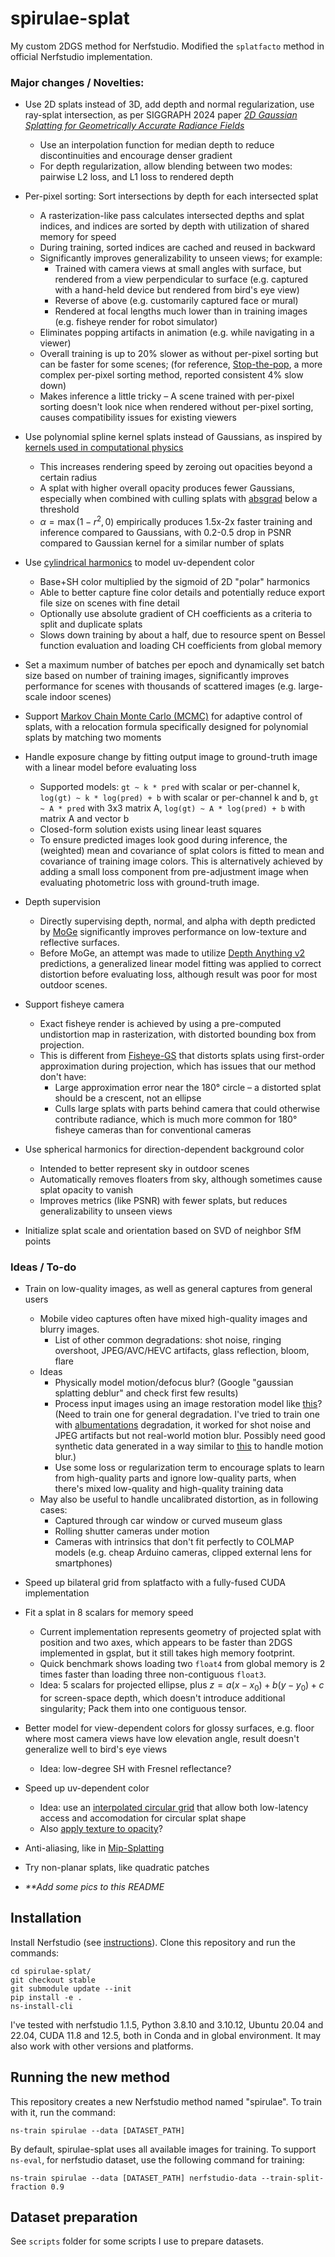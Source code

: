 # spirulae-splat
My custom 2DGS method for Nerfstudio. Modified the `splatfacto` method in official Nerfstudio implementation.

<!-- This project is largely (although not entirely) a hobby project to test out ideas I have. I also use it to generate splats of some real-world scenes around me. -->

### Major changes / Novelties:

- Use 2D splats instead of 3D, add depth and normal regularization, use ray-splat intersection, as per SIGGRAPH 2024 paper [*2D Gaussian Splatting for Geometrically Accurate Radiance Fields*](https://arxiv.org/abs/2403.17888)
  - Use an interpolation function for median depth to reduce discontinuities and encourage denser gradient
  - For depth regularization, allow blending between two modes: pairwise L2 loss, and L1 loss to rendered depth
  <!-- - L1 loss to rendered mean depth requires two-pass rendering (i.e. one earlier pass for depth) that is 1.3 times as slow to train overall. The code automatically selects one-pass and two-pass rendering based on configuration. -->

- Per-pixel sorting: Sort intersections by depth for each intersected splat
  - A rasterization-like pass calculates intersected depths and splat indices, and indices are sorted by depth with utilization of shared memory for speed
  - During training, sorted indices are cached and reused in backward
  - Significantly improves generalizability to unseen views; for example:
    - Trained with camera views at small angles with surface, but rendered from a view perpendicular to surface (e.g. captured with a hand-held device but rendered from bird's eye view)
    - Reverse of above (e.g. customarily captured face or mural)
    - Rendered at focal lengths much lower than in training images (e.g. fisheye render for robot simulator)
  - Eliminates popping artifacts in animation (e.g. while navigating in a viewer)
  - Overall training is up to 20% slower as without per-pixel sorting but can be faster for some scenes; (for reference, [Stop-the-pop](https://arxiv.org/abs/2402.00525v3), a more complex per-pixel sorting method, reported consistent 4% slow down)
  - Makes inference a little tricky &ndash; A scene trained with per-pixel sorting doesn't look nice when rendered without per-pixel sorting, causes compatibility issues for existing viewers

- Use polynomial spline kernel splats instead of Gaussians, as inspired by [kernels used in computational physics](https://en.wikipedia.org/wiki/Smoothed-particle_hydrodynamics)
  - This increases rendering speed by zeroing out opacities beyond a certain radius
  - A splat with higher overall opacity produces fewer Gaussians, especially when combined with culling splats with [absgrad](https://arxiv.org/abs/2404.10484) below a threshold
  - $\alpha=\max(1-r^2,0)$ empirically produces 1.5x-2x faster training and inference compared to Gaussians, with 0.2-0.5 drop in PSNR compared to Gaussian kernel for a similar number of splats

- Use [cylindrical harmonics](https://en.wikipedia.org/wiki/Cylindrical_harmonics) to model uv-dependent color
  - Base+SH color multiplied by the sigmoid of 2D "polar" harmonics
  - Able to better capture fine color details and potentially reduce export file size on scenes with fine detail
  - Optionally use absolute gradient of CH coefficients as a criteria to split and duplicate splats
  - Slows down training by about a half, due to resource spent on Bessel function evaluation and loading CH coefficients from global memory

- Set a maximum number of batches per epoch and dynamically set batch size based on number of training images, significantly improves performance for scenes with thousands of scattered images (e.g. large-scale indoor scenes)

- Support [Markov Chain Monte Carlo (MCMC)](https://arxiv.org/abs/2404.09591) for adaptive control of splats, with a relocation formula specifically designed for polynomial splats by matching two moments

<!-- - Introduce splat anisotropy by multiplying opacity by a smoothstep of UV directional dot product $1-\mathrm{smoothstep}(\mathbf{a}\cdot(u,v))$, intended to better represent sharp edges

DEPRECATED: although this seems to improve metrics (e.g. PSNR) for a similar number of splats, visualization shows anisotropy isn't actually high near sharp edges; deprecate to save memory footprint, and considering similar but more configurable methods (like https://arxiv.org/abs/2408.16982) already exist -->

- Handle exposure change by fitting output image to ground-truth image with a linear model before evaluating loss
  - Supported models: `gt ~ k * pred` with scalar or per-channel k, `log(gt) ~ k * log(pred) + b` with scalar or per-channel k and b, `gt ~ A * pred` with 3x3 matrix A, `log(gt) ~ A * log(pred) + b` with matrix A and vector b
  - Closed-form solution exists using linear least squares
  - To ensure predicted images look good during inference, the (weighted) mean and covariance of splat colors is fitted to mean and covariance of training image colors. This is alternatively achieved by adding a small loss component from pre-adjustment image when evaluating photometric loss with ground-truth image.

- Depth supervision
  - Directly supervising depth, normal, and alpha with depth predicted by [MoGe](https://arxiv.org/abs/2410.19115) significantly improves performance on low-texture and reflective surfaces.
  - Before MoGe, an attempt was made to utilize [Depth Anything v2](https://arxiv.org/abs/2406.09414) predictions, a generalized linear model fitting was applied to correct distortion before evaluating loss, although result was poor for most outdoor scenes.

<!-- - Use an adaptive densification threshold based on absgrad, for consistency in number of splats across scenes and hyperparameter sets -->

- Support fisheye camera
  - Exact fisheye render is achieved by using a pre-computed undistortion map in rasterization, with distorted bounding box from projection.
  - This is different from [Fisheye-GS](https://arxiv.org/abs/2409.04751) that distorts splats using first-order approximation during projection, which has issues that our method don't have:
    - Large approximation error near the 180° circle &ndash; a distorted splat should be a crescent, not an ellipse
    - Culls large splats with parts behind camera that could otherwise contribute radiance, which is much more common for 180° fisheye cameras than for conventional cameras

- Use spherical harmonics for direction-dependent background color
  - Intended to better represent sky in outdoor scenes
  - Automatically removes floaters from sky, although sometimes cause splat opacity to vanish
  - Improves metrics (like PSNR) with fewer splats, but reduces generalizability to unseen views

- Initialize splat scale and orientation based on SVD of neighbor SfM points


### Ideas / To-do

- Train on low-quality images, as well as general captures from general users
  - Mobile video captures often have mixed high-quality images and blurry images.
    - List of other common degradations: shot noise, ringing overshoot, JPEG/AVC/HEVC artifacts, glass reflection, bloom, flare
  - Ideas
    - Physically model motion/defocus blur? (Google "gaussian splatting deblur" and check first few results)
    - Process input images using an image restoration model like [this](https://github.com/swz30/Restormer)? (Need to train one for general degradation. I've tried to train one with [albumentations](https://albumentations.ai/) degradation, it worked for shot noise and JPEG artifacts but not real-world motion blur. Possibly need good synthetic data generated in a way similar to [this](https://arxiv.org/abs/1711.07064) to handle motion blur.)
    - Use some loss or regularization term to encourage splats to learn from high-quality parts and ignore low-quality parts, when there's mixed low-quality and high-quality training data
  - May also be useful to handle uncalibrated distortion, as in following cases:
    - Captured through car window or curved museum glass
    - Rolling shutter cameras under motion
    - Cameras with intrinsics that don't fit perfectly to COLMAP models (e.g. cheap Arduino cameras, clipped external lens for smartphones)

- Speed up bilateral grid from splatfacto with a fully-fused CUDA implementation

- Fit a splat in 8 scalars for memory speed
  - Current implementation represents geometry of projected splat with position and two axes, which appears to be faster than 2DGS implemented in gsplat, but it still takes high memory footprint.
  - Quick benchmark shows loading two `float4` from global memory is 2 times faster than loading three non-contiguous `float3`.
  - Idea: 5 scalars for projected ellipse, plus $z=a(x-x_0)+b(y-y_0)+c$ for screen-space depth, which doesn't introduce additional singularity; Pack them into one contiguous tensor.

- Better model for view-dependent colors for glossy surfaces, e.g. floor where most camera views have low elevation angle, result doesn't generalize well to bird's eye views
  - Idea: low-degree SH with Fresnel reflectance?

- Speed up uv-dependent color
  - Idea: use an [interpolated circular grid](https://www.desmos.com/calculator/0drgnclvod) that allow both low-latency access and accomodation for circular splat shape
  - Also [apply texture to opacity](https://arxiv.org/abs/2408.16982)?

- Anti-aliasing, like in [Mip-Splatting](https://arxiv.org/abs/2311.16493)

- Try non-planar splats, like quadratic patches

- *\*\*Add some pics to this README*

## Installation
Install Nerfstudio (see [instructions](https://docs.nerf.studio/quickstart/installation.html)). Clone this repository and run the commands:

```
cd spirulae-splat/
git checkout stable
git submodule update --init
pip install -e .
ns-install-cli
```

I've tested with nerfstudio 1.1.5, Python 3.8.10 and 3.10.12, Ubuntu 20.04 and 22.04, CUDA 11.8 and 12.5, both in Conda and in global environment. It may also work with other versions and platforms.

## Running the new method
This repository creates a new Nerfstudio method named "spirulae". To train with it, run the command:
```
ns-train spirulae --data [DATASET_PATH]
```

By default, spirulae-splat uses all available images for training. To support `ns-eval`, for nerfstudio dataset, use the following command for training:
```
ns-train spirulae --data [DATASET_PATH] nerfstudio-data --train-split-fraction 0.9
```

## Dataset preparation

See `scripts` folder for some scripts I use to prepare datasets.
